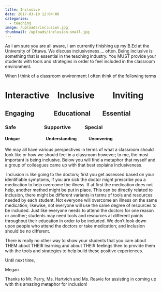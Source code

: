 ```yaml
---
title: Inclusive
date: 2017-03-10 12:04:00
categories:
  - teaching
image: /uploads/inclusion.jpg
thumbnail: /uploads/inclusion-small.jpg
---
```



As I am sure you are all aware, I am currently finishing up my B.Ed at the University of Ottawa. We discuss inclusiveness…. often. Being inclusive is something that is essential in the teaching industry. You MUST provide your students with tools and strategies in order to feel included in the classroom environment.

When I think of a classroom environment I often think of the following terms

# Interactive &nbsp; &nbsp;Inclusive &nbsp; &nbsp; &nbsp; &nbsp; Inviting

## Engaging &nbsp; &nbsp; &nbsp; &nbsp; &nbsp; &nbsp; Educational &nbsp; &nbsp; &nbsp; &nbsp;Essential

### Safe &nbsp; &nbsp; &nbsp; &nbsp; &nbsp; &nbsp; &nbsp; &nbsp; &nbsp; &nbsp; &nbsp; &nbsp;Supportive &nbsp; &nbsp; &nbsp; &nbsp; &nbsp; &nbsp;Special

#### Unique &nbsp; &nbsp; &nbsp; &nbsp; &nbsp; &nbsp; &nbsp; &nbsp; &nbsp; &nbsp; &nbsp; &nbsp; &nbsp;Understanding &nbsp; &nbsp; &nbsp; &nbsp; &nbsp; &nbsp;Uncovering

We may all have various perspectives in terms of what a classroom should look like or how we should feel in a classroom however; to me, the most important is being inclusive. Below you will find a metaphor that myself and a group of colleagues came up with that best explains Inclusiveness.

&nbsp;Inclusion is like going to the doctors; first you get assessed based on your identifiable symptoms, if you are sick the doctor might prescribe you a medication to help overcome the illness. If at first the medication does not help, another method might be put in place. This can be directly related to inclusion, there might be different variants in terms of tools and resources needed by each student. Not everyone will overcome an illness on the same medication; likewise, not everyone will use the same degree of resources to be included. Just like everyone needs to attend the doctors for one reason or another; students may need tools and resources at different points throughout their education in order to be included. We don’t look down upon people who attend the doctors or take medication; and inclusion should be no different.

There is really no other way to show your students that you care about THEM about THEIR learning and about THEIR feelings then to provide them with the tools and strategies to help build these positive experiences.

Until next time,

Megan

Thanks to Mr. Parry, Ms. Hartvich and Ms. Reavie for assisting in coming up with this amazing metaphor for inclusion!